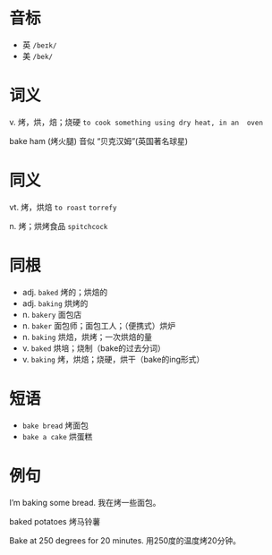 # 音标

- 英 `/beɪk/`
- 美 `/bek/`

# 词义

v. 烤，烘，焙；烧硬
`to cook something using dry heat, in an  oven `



bake ham (烤火腿) 音似 “贝克汉姆”(英国著名球星)

# 同义

vt. 烤，烘焙
`to roast` `torrefy`

n. 烤；烘烤食品
`spitchcock`

# 同根

- adj. `baked` 烤的；烘焙的
- adj. `baking` 烘烤的
- n. `bakery` 面包店
- n. `baker` 面包师；面包工人；（便携式）烘炉
- n. `baking` 烘焙，烘烤；一次烘焙的量
- v. `baked` 烘培；烧制（bake的过去分词）
- v. `baking` 烤，烘焙；烧硬，烘干（bake的ing形式）

# 短语

- `bake bread` 烤面包
- `bake a cake` 烘蛋糕

# 例句

I’m baking some bread.
我在烤一些面包。

baked potatoes
烤马铃薯

Bake at 250 degrees for 20 minutes.
用250度的温度烤20分钟。


